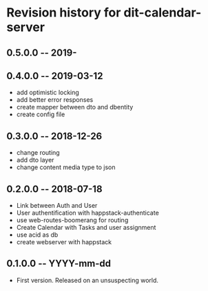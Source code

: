 # Revision history for dit-calendar-server

## 0.5.0.0 -- 2019-

## 0.4.0.0 -- 2019-03-12

* add optimistic locking
* add better error responses
* create mapper between dto and dbentity
* create config file

## 0.3.0.0 -- 2018-12-26

* change routing
* add dto layer
* change content media type to json

## 0.2.0.0 -- 2018-07-18

* Link between Auth and User
* User authentification with happstack-authenticate
* use web-routes-boomerang for routing
* Create Calendar with Tasks and user assignment
* use acid as db
* create webserver with happstack

## 0.1.0.0  -- YYYY-mm-dd

* First version. Released on an unsuspecting world.
